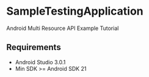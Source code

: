 # SampleTestingApplication
Android Multi Resource API Example Tutorial

## Requirements
- Android Studio 3.0.1
- Min SDK >= Android SDK 21
